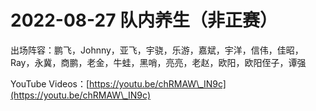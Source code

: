 # 2022-08-27 队内养生（非正赛）

出场阵容：鹏飞，Johnny，亚飞，宇骁，乐游，嘉斌，宇洋，信伟，佳昭，Ray，永冀，商鹏，老金，牛蛙，黑哨，亮亮，老赵，欧阳，欧阳侄子，谭强

YouTube Videos：[https://youtu.be/chRMAW\_IN9c](https://youtu.be/chRMAW\_IN9c)

